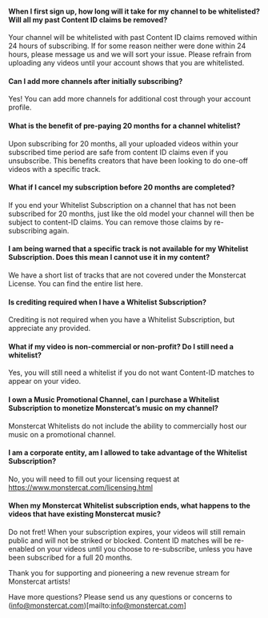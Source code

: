 #### When I first sign up, how long will it take for my channel to be whitelisted? Will all my past Content ID claims be removed?

Your channel will be whitelisted with past Content ID claims removed within 24 hours of subscribing. If for some reason neither were done within 24 hours, please message us and we will sort your issue. Please refrain from uploading any videos until your account shows that you are whitelisted.

#### Can I add more channels after initially subscribing?

Yes! You can add more channels for additional cost through your account profile.

#### What is the benefit of pre-paying 20 months for a channel whitelist?

Upon subscribing for 20 months, all your uploaded videos within your subscribed time period are safe from content ID claims even if you unsubscribe. This benefits creators that have been looking to do one-off videos with a specific track. 

#### What if I cancel my subscription before 20 months are completed? 

If you end your Whitelist Subscription on a channel that has not been subscribed for 20 months, just like the old model your channel will then be subject to content-ID claims. You can remove those claims by re-subscribing again. 

#### I am being warned that a specific track is not available for my Whitelist Subscription. Does this mean I cannot use it in my content?

We have a short list of tracks that are not covered under the Monstercat License. You can find the entire list here.

#### Is crediting required when I have a Whitelist Subscription?

Crediting is not required when you have a Whitelist Subscription, but appreciate any provided.

#### What if my video is non-commercial or non-profit? Do I still need a whitelist?

Yes, you will still need a whitelist  if you do not want Content-ID matches to appear on your video.

#### I own a Music Promotional Channel, can I purchase a Whitelist Subscription to monetize Monstercat’s music on my channel?

Monstercat Whitelists do not include the ability to commercially host our music on a promotional channel.

#### I am a corporate entity, am I allowed to take advantage of the Whitelist Subscription? 

No, you will need to fill out your licensing request at https://www.monstercat.com/licensing.html

#### When my Monstercat Whitelist subscription ends, what happens to the videos that have existing Monstercat music?

Do not fret! When your subscription expires, your videos will still remain public and will not be striked or blocked. Content ID matches will be re-enabled on your videos until you choose to re-subscribe, unless you have been subscribed for a full 20 months.

Thank you for supporting and pioneering a new revenue stream for Monstercat artists!

Have more questions?
Please send us any questions or concerns to (info@monstercat.com)[mailto:info@monstercat.com]

